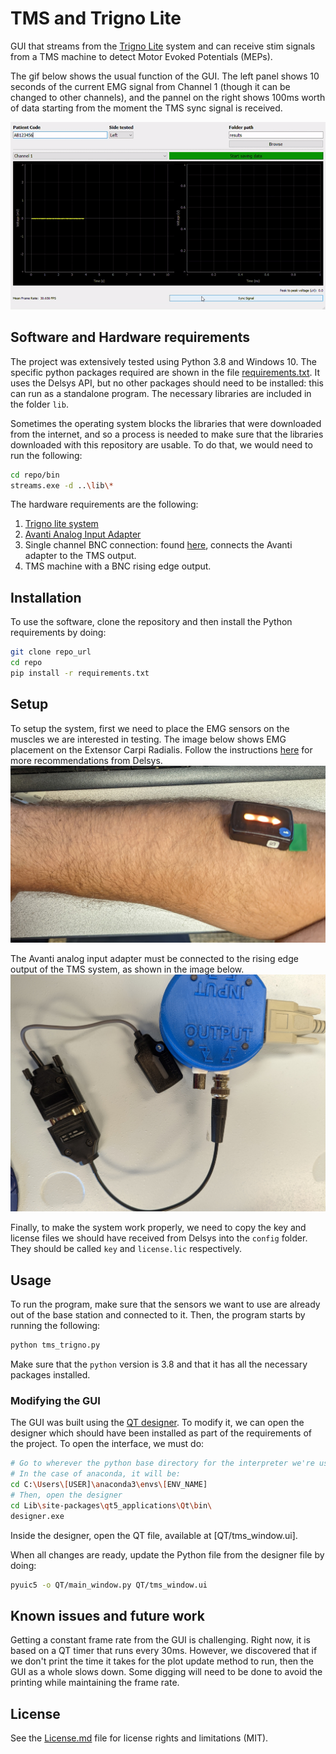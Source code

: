 # TMS and Trigno Lite

GUI that streams from the [Trigno Lite](https://delsys.com/trigno-lite/) system and can receive stim signals from a TMS machine to detect Motor Evoked Potentials (MEPs).

The gif below shows the usual function of the GUI. The left panel shows 10 seconds of the current EMG signal from Channel 1 (though it can be changed to other channels), and the pannel on the right shows 100ms worth of data starting from the moment the TMS sync signal is received. 

![](img/gif_tms.gif)

## Software and Hardware requirements

The project was extensively tested using Python 3.8 and Windows 10. The specific python packages required are shown in the file [requirements.txt](requirements.txt). It uses the Delsys API, but no other packages should need to be installed: this can run as a standalone program. The necessary libraries are included in the folder `lib`.

Sometimes the operating system blocks the libraries that were downloaded from the internet, and so a process is needed to make sure that the libraries downloaded with this repository are usable. To do that, we would need to run the following:

```bash
cd repo/bin
streams.exe -d ..\lib\*
```

The hardware requirements are the following:

1. [Trigno lite system](https://delsys.com/trigno-lite/)
2. [Avanti Analog Input Adapter](https://delsys.com/trigno-analog-adapter/)
3. Single channel BNC connection: found [here](https://delsys.com/trigno-analog-adapter/), connects the Avanti adapter to the TMS output.
4. TMS machine with a BNC rising edge output.

## Installation

To use the software, clone the repository and then install the Python requirements by doing:

```bash
git clone repo_url
cd repo
pip install -r requirements.txt
```

## Setup

To setup the system, first we need to place the EMG sensors on the muscles we are interested in testing. The image below shows EMG placement on the Extensor Carpi Radialis. Follow the instructions [here](https://delsys.com/downloads/TECHNICALNOTE/101-emg-sensor-placement.pdf) for more recommendations from Delsys. 
![](img/emg_setup.jpg)

The Avanti analog input adapter must be connected to the rising edge output of the TMS system, as shown in the image below.
![](img/tms_sync.jpg)

Finally, to make the system work properly, we need to copy the key and license files we should have received from Delsys into the `config` folder. They should be called `key` and `license.lic` respectively.

## Usage

To run the program, make sure that the sensors we want to use are already out of the base station and connected to it. Then, the program starts by running the following:

```bash
python tms_trigno.py
```

Make sure that the `python` version is 3.8 and that it has all the necessary packages installed.

### Modifying the GUI

The GUI was built using the [QT designer](https://doc.qt.io/qt-5/qtdesigner-manual.html). To modify it, we can open the designer which should have been installed as part of the requirements of the project. To open the interface, we must do:

```bash
# Go to wherever the python base directory for the interpreter we're using is.
# In the case of anaconda, it will be: 
cd C:\Users\[USER]\anaconda3\envs\[ENV_NAME]
# Then, open the designer
cd Lib\site-packages\qt5_applications\Qt\bin\
designer.exe
```
Inside the designer, open the QT file, available at [QT/tms_window.ui].

When all changes are ready, update the Python file from the designer file by doing:

```bash
pyuic5 -o QT/main_window.py QT/tms_window.ui
```

## Known issues and future work

Getting a constant frame rate from the GUI is challenging. Right now, it is based on a QT timer that runs every 30ms. However, we discovered that if we don't print the time it takes for the plot update method to run, then the GUI as a whole slows down. Some digging will need to be done to avoid the printing while maintaining the frame rate.

## License

See the [License.md](License.md) file for license rights and limitations (MIT).
